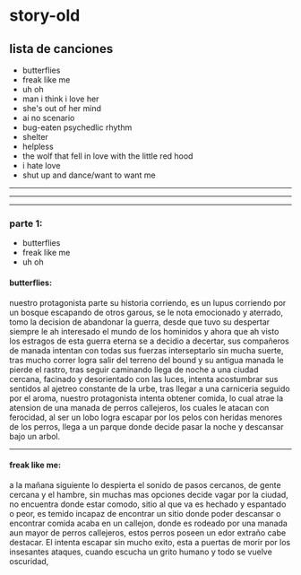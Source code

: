 # story-old


## lista de canciones 
- butterflies
- freak like me 
- uh oh 
- man i think i love her 
- she's out of her mind 
- ai no scenario 
- bug-eaten psychedlic rhythm
- shelter
- helpless 
- the wolf that fell in love with the little red hood
- i hate love 
- shut up and dance/want to want me 

---
***
---
### parte 1: 
- butterflies
- freak like me 
- uh oh 

#### butterflies:
nuestro protagonista parte su historia corriendo, es un lupus corriendo por un bosque escapando de otros garous, se le nota emocionado y aterrado, tomo la decision de abandonar la guerra, desde que tuvo su despertar siempre le ah interesado el mundo de los hominidos y ahora que ah visto los estragos de esta guerra eterna se a decidio a decertar, sus compañeros de manada intentan con todas sus fuerzas interseptarlo sin mucha suerte, tras mucho correr logra salir del terreno del bound y su antigua manada le pierde el rastro, tras seguir caminando llega de noche a una ciudad cercana, facinado y desorientado con las luces, intenta acostumbrar sus sentidos al ajetreo constante de la urbe, tras llegar a una carniceria seguido por el aroma, nuestro protagonista intenta obtener comida, lo cual atrae la atension de una manada de perros callejeros, los cuales le atacan con ferocidad, al ser un lobo logra escapar por los pelos con heridas menores de los perros, llega a un parque donde decide pasar la noche y descansar bajo un arbol.
***
#### freak like me: 
a la mañana siguiente lo despierta el sonido de pasos cercanos, de gente cercana y el hambre, sin muchas mas opciones decide vagar por la ciudad, no encuentra donde estar comodo, sitio al que va es hechado y espantado o peor, es temido incapaz de encontrar un sitio donde poder descansar o encontrar comida acaba en un callejon, donde es rodeado por una manada aun mayor de perros callejeros, estos perros poseen un edor extraño cabe destacar. El intenta escapar sin mucho exito,  esta a puertas de morir por los insesantes ataques, cuando escucha un grito humano y todo se vuelve oscuridad, 


